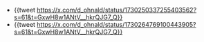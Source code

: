 - {{tweet https://x.com/d_ohnald/status/1730250337255403562?s=61&t=GxwH8w1ANtV__hkrQJG7_Q}}
- {{tweet https://x.com/d_ohnald/status/1730264769100443905?s=61&t=GxwH8w1ANtV__hkrQJG7_Q}}